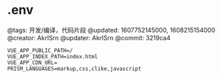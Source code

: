 # .env

@tags: 开发/编译，代码片段
@updated: 1607752145000, 1608215154000
@creator: AkrISrn
@updater: AkrISrn
@commit: 3219ca4

```shell
VUE_APP_PUBLIC_PATH=/
VUE_APP_INDEX_PATH=index.html
VUE_APP_CDN_URL=
PRISM_LANGUAGES=markup,css,clike,javascript
```
